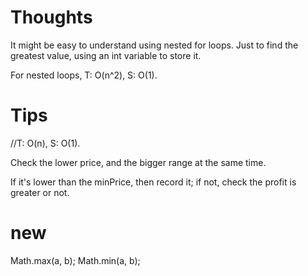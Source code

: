 # Thoughts

It might be easy to understand using nested for loops. Just to find the greatest value, using an int variable to store it. 

For nested loops, T: O(n^2), S: O(1).

# Tips

//T: O(n), S: O(1).

Check the lower price, and the bigger range at the same time.

If it's lower than the minPrice, then record it; if not, check the profit is greater or not.

# new

Math.max(a, b); Math.min(a, b);
